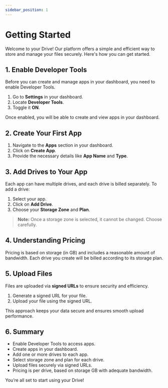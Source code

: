 ```yaml
---
sidebar_position: 1
---
```


# Getting Started

Welcome to your Drive! Our platform offers a simple and efficient way to store and manage your files securely. Here's how you can get started.

## 1. Enable Developer Tools

Before you can create and manage apps in your dashboard, you need to enable Developer Tools.

1. Go to **Settings** in your dashboard.
2. Locate **Developer Tools**.
3. Toggle it **ON**.

Once enabled, you will be able to create and view apps in your dashboard.

## 2. Create Your First App

1. Navigate to the **Apps** section in your dashboard.
2. Click on **Create App**.
3. Provide the necessary details like **App Name** and **Type**.

## 3. Add Drives to Your App

Each app can have multiple drives, and each drive is billed separately. To add a drive:

1. Select your app.
2. Click on **Add Drive**.
3. Choose your **Storage Zone** and **Plan**.

> **Note:** Once a storage zone is selected, it cannot be changed. Choose carefully.

## 4. Understanding Pricing

Pricing is based on storage (in GB) and includes a reasonable amount of bandwidth. Each drive you create will be billed according to its storage plan.

## 5. Upload Files

Files are uploaded via **signed URLs** to ensure security and efficiency.

1. Generate a signed URL for your file.
2. Upload your file using the signed URL.

This approach keeps your data secure and ensures smooth upload performance.

## 6. Summary

- Enable Developer Tools to access apps.
- Create apps in your dashboard.
- Add one or more drives to each app.
- Select storage zone and plan for each drive.
- Upload files securely via signed URLs.
- Pricing is per drive, based on storage GB with adequate bandwidth.

You’re all set to start using your Drive!
